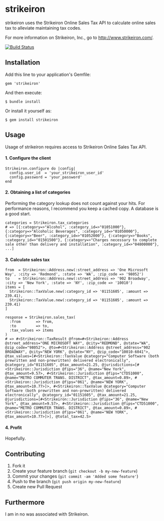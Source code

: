 # strikeiron

strikeiron uses the Strikeiron Online Sales Tax API to calculate online sales tax to alleviate maintaining tax codes.

For more information on Strikeiron, Inc., go to http://www.strikeiron.com/.

[![Build Status](https://secure.travis-ci.org/drewtempelmeyer/strikeiron.png)](http://travis-ci.org/drewtempelmeyer/strikeiron)

## Installation

Add this line to your application's Gemfile:

    gem 'strikeiron'

And then execute:

    $ bundle install

Or install it yourself as:

    $ gem install strikeiron

## Usage

Usage of strikeiron requires access to Strikeiron Online Sales Tax API.

#### 1. Configure the client

    Strikeiron.configure do |config|
      config.user_id  = 'your_strikeiron_user_id'
      config.password = 'your_password'
    end

#### 2. Obtaining a list of categories

Performing the category lookup does not count against your hits. For performance reasons, I recommend you keep a cached copy. A database is a good start.

    categories = Strikeiron.tax_categories
    # => [{:category=>"Alcohol", :category_id=>"01051000"}, {:category=>"Alcoholic Beverages", :category_id=>"01050000"}, {:category=>"Beer", :category_id=>"01052000"}, {:category=>"Books", :category_id=>"01501500"}, {:category=>"Charges necessary to complete sale other than delivery and installation", :category_id=>"04800000"}, ...]

#### 3. Calculate sales tax

    from  = Strikeiron::Address.new(:street_address => 'One Microsoft Way', :city => 'Redmond', :state => 'WA', :zip_code => '98052')
    to    = Strikeiron::Address.new(:street_address => '902 Broadway', :city => 'New York', :state => 'NY', :zip_code => '10010')
    items = [
      Strikeiron::TaxValue.new(:category_id => '01151605', :amount => 239.41),
      Strikeiron::TaxValue.new(:category_id => '01151605', :amount => 239.41)
    ]

    response = Strikeiron.sales_tax(
      :from       => from,
      :to         => to,
      :tax_values => items
    )
    # => #<Strikeiron::TaxResult @from=#<Strikeiron::Address @street_address="ONE MICROSOFT WAY", @city="REDMOND", @state="WA", @zip_code="98052">, @to=#<Strikeiron::Address @street_address="902 BROADWAY", @city="NEW YORK", @state="NY", @zip_code="10010-6041">, @tax_values=[#<Strikeiron::TaxValue @category="Computer Software (both prewritten and non-prewritten) delivered electronically", @category_id="01151605", @tax_amount=21.25, @jurisdictions=[#<Strikeiron::Jurisdiction @fips="36", @name="New York", @tax_amount=9.57>, #<Strikeiron::Jurisdiction @fips="CTD51000", @name="METRO COMMUTER TRANS. DISTRICT", @tax_amount=0.89>, #<Strikeiron::Jurisdiction @fips="061", @name="NEW YORK", @tax_amount=10.77>]>, #<Strikeiron::TaxValue @category="Computer Software (both prewritten and non-prewritten) delivered electronically", @category_id="01151605", @tax_amount=21.25, @jurisdictions=[#<Strikeiron::Jurisdiction @fips="36", @name="New York", @tax_amount=9.57>, #<Strikeiron::Jurisdiction @fips="CTD51000", @name="METRO COMMUTER TRANS. DISTRICT", @tax_amount=0.89>, #<Strikeiron::Jurisdiction @fips="061", @name="NEW YORK", @tax_amount=10.77>]>], @total_tax=42.5>

#### 4. Profit

Hopefully.

## Contributing

1. Fork it
2. Create your feature branch (`git checkout -b my-new-feature`)
3. Commit your changes (`git commit -am 'Added some feature'`)
4. Push to the branch (`git push origin my-new-feature`)
5. Create new Pull Request

## Furthermore

I am in no was associated with Strikeiron.
